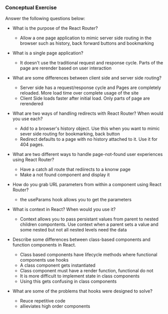### Conceptual Exercise

Answer the following questions below:

- What is the purpose of the React Router?
  - Allow a one page application to mimic server side routing in the browser such as history, back forward buttons and bookmarking 

- What is a single page application?
  - It doesn't use the traditional request and response cycle. Parts of the page are rerender based on user interaction 

- What are some differences between client side and server side routing?
  - Server side has a request/response cycle and Pages are completely reloaded. More load time over complete usage of the site
  - Client Side loads faster after initial load. Only parts of page are rerendered

- What are two ways of handling redirects with React Router? When would you use each?
  - Add to a browser's history object. Use this when you want to mimic sever side routing for bookmarking, back button
  - Redirect defaults to a page with no history attached to it. Use it for 404 pages.

- What are two different ways to handle page-not-found user experiences using React Router? 
  - Have a catch all route that rediirects to a knonw page
  - Make a not found component and display it

- How do you grab URL parameters from within a component using React Router?
  - the useParams hook allows you to get the parameters

- What is context in React? When would you use it?
  - Context allows you to pass persistant values from parent to nested children compontents. Use context when a parent sets a value and some nested but not all nested levels need the data 

- Describe some differences between class-based components and function
  components in React.
  - Class based components have lifecycle methods where functional components use hooks
  - A class component gets instantiated
  - Class component must have a render function, functional do not
  - It is more difficult to implement state in class components
  - Using this gets confusing in class components

- What are some of the problems that hooks were designed to solve?
  - Reuce repetitive code
  -  allieviates high order components